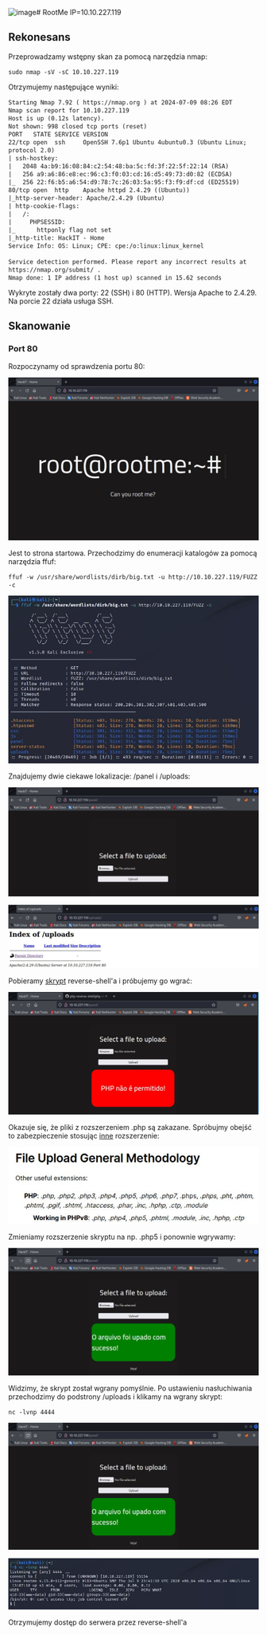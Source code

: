 ![image](https://github.com/DrHackHim/ctf-writeups/assets/173884649/6724b43c-2b40-431d-a157-96793e6ce59d)# RootMe
IP=10.10.227.119

## Rekonesans
Przeprowadzamy wstępny skan za pomocą narzędzia nmap:

```
sudo nmap -sV -sC 10.10.227.119  
```

Otrzymujemy następujące wyniki:

```
Starting Nmap 7.92 ( https://nmap.org ) at 2024-07-09 08:26 EDT
Nmap scan report for 10.10.227.119
Host is up (0.12s latency).
Not shown: 998 closed tcp ports (reset)
PORT   STATE SERVICE VERSION
22/tcp open  ssh     OpenSSH 7.6p1 Ubuntu 4ubuntu0.3 (Ubuntu Linux; protocol 2.0)
| ssh-hostkey: 
|   2048 4a:b9:16:08:84:c2:54:48:ba:5c:fd:3f:22:5f:22:14 (RSA)
|   256 a9:a6:86:e8:ec:96:c3:f0:03:cd:16:d5:49:73:d0:82 (ECDSA)
|_  256 22:f6:b5:a6:54:d9:78:7c:26:03:5a:95:f3:f9:df:cd (ED25519)
80/tcp open  http    Apache httpd 2.4.29 ((Ubuntu))
|_http-server-header: Apache/2.4.29 (Ubuntu)
| http-cookie-flags: 
|   /: 
|     PHPSESSID: 
|_      httponly flag not set
|_http-title: HackIT - Home
Service Info: OS: Linux; CPE: cpe:/o:linux:linux_kernel

Service detection performed. Please report any incorrect results at https://nmap.org/submit/ .
Nmap done: 1 IP address (1 host up) scanned in 15.62 seconds
```

Wykryte zostały dwa porty: 22 (SSH) i 80 (HTTP). Wersja Apache to 2.4.29. Na porcie 22 działa usługa SSH.

## Skanowanie

### Port 80
Rozpoczynamy od sprawdzenia portu 80:

![Port80](img/Port80.JPG)

Jest to strona startowa. Przechodzimy do enumeracji katalogów za pomocą narzędzia ffuf:

```
ffuf -w /usr/share/wordlists/dirb/big.txt -u http://10.10.227.119/FUZZ -c 
```

![FFUF](img/FFUF.JPG)

Znajdujemy dwie ciekawe lokalizacje: /panel i /uploads:

![Panel](img/Panel.JPG)

![Uploads](img/Uploads.JPG)

Pobieramy [skrypt](https://github.com/pentestmonkey/php-reverse-shell/blob/master/php-reverse-shell.php) reverse-shell'a i próbujemy go wgrać:

![PHP](img/PHP.JPG)

Okazuje się, że pliki z rozszerzeniem .php są zakazane. Spróbujmy obejść to zabezpieczenie stosując [inne](https://book.hacktricks.xyz/pentesting-web/file-upload) rozszerzenie:

![Bypass](img/Bypass.JPG)

Zmieniamy rozszerzenie skryptu na np. .php5 i ponownie wgrywamy:

![Success](img/Success.JPG)

Widzimy, że skrypt został wgrany pomyślnie. Po ustawieniu nasłuchiwania przechodzimy do podstrony /uploads i klikamy na wgrany skrypt:

```
nc -lvnp 4444
```

![Success](img/Success.JPG)

![Nc](img/Nc.JPG)

Otrzymujemy dostęp do serwera przez reverse-shell'a


